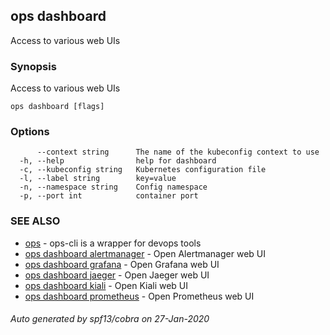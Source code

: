 ## ops dashboard

Access to various web UIs

### Synopsis

Access to various web UIs

```
ops dashboard [flags]
```

### Options

```
      --context string      The name of the kubeconfig context to use
  -h, --help                help for dashboard
  -c, --kubeconfig string   Kubernetes configuration file
  -l, --label string        key=value
  -n, --namespace string    Config namespace
  -p, --port int            container port
```

### SEE ALSO

* [ops](ops.md)	 - ops-cli is a wrapper for devops tools
* [ops dashboard alertmanager](ops_dashboard_alertmanager.md)	 - Open Alertmanager web UI
* [ops dashboard grafana](ops_dashboard_grafana.md)	 - Open Grafana web UI
* [ops dashboard jaeger](ops_dashboard_jaeger.md)	 - Open Jaeger web UI
* [ops dashboard kiali](ops_dashboard_kiali.md)	 - Open Kiali web UI
* [ops dashboard prometheus](ops_dashboard_prometheus.md)	 - Open Prometheus web UI

###### Auto generated by spf13/cobra on 27-Jan-2020
